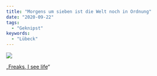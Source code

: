 ```yaml
---
title: "Morgens um sieben ist die Welt noch in Ordnung"
date: "2020-09-22"
tags:
  - "Geknipst"
keywords:
  - "Lübeck"
---
```


![](/img/img_0223-1024x768.jpg)

„[Freaks, I see life](https://music.youtube.com/watch?v=nU54f1-v4uE&list=RDAMVMnU54f1-v4uE)“
